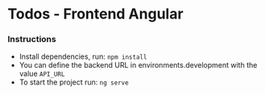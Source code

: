 # Todos - Frontend Angular

### Instructions

- Install dependencies, run: `npm install`
- You can define the backend URL in environments.development with the value `API_URL`
- To start the project run: `ng serve`